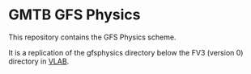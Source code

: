 # GMTB GFS Physics

This repository contains the GFS Physics scheme.

It is a replication of the gfsphysics directory below the FV3 (version 0)
directory in [VLAB](https://vlab.ncep.noaa.gov/git/fv3-ext).

